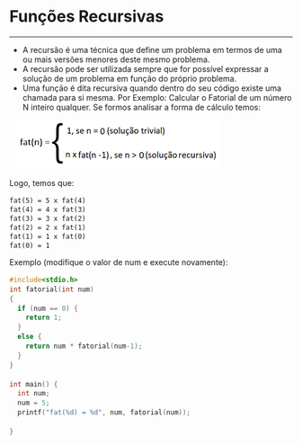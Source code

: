 # Funções Recursivas
---
+ A recursão é uma técnica que define um problema em termos de uma ou mais versões menores deste mesmo problema.
+ A recursão pode ser utilizada sempre que for possível expressar a solução de um problema em função do próprio problema.
+ Uma função é dita recursiva quando dentro do seu código existe uma chamada para si mesma.
Por Exemplo:
Calcular o Fatorial de um número N inteiro qualquer. Se formos analisar a forma de cálculo temos:

![programa](/markdowns/recursividade.png)

Logo, temos que:
```
fat(5) = 5 x fat(4)
fat(4) = 4 x fat(3)
fat(3) = 3 x fat(2) 
fat(2) = 2 x fat(1)
fat(1) = 1 x fat(0)
fat(0) = 1
```
Exemplo (modifique o valor de num e execute novamente):
``` C runnable
#include<stdio.h>
int fatorial(int num)
{
  if (num == 0) {
    return 1;
  }
  else {
    return num * fatorial(num-1);
  }
}

int main() {
  int num;
  num = 5;
  printf("fat(%d) = %d", num, fatorial(num));

}
```
